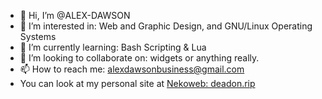 - 👋 Hi, I’m @ALEX-DAWSON
- 👀 I’m interested in: Web and Graphic Design, and GNU/Linux Operating Systems
- 🌱 I’m currently learning: Bash Scripting & Lua
- 💞️ I’m looking to collaborate on: widgets or anything really.
- 📫 How to reach me: alexdawsonbusiness@gmail.com
- You can look at my personal site at [Nekoweb: deadon.rip](https://deadon.rip)
